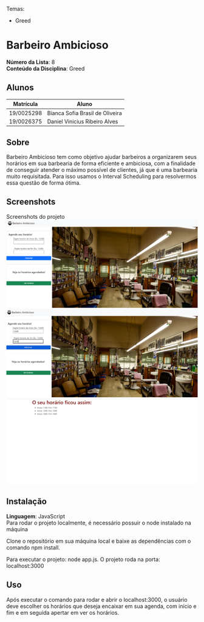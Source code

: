

Temas:
 - Greed


# Barbeiro Ambicioso

**Número da Lista**: 8<br>
**Conteúdo da Disciplina**: Greed<br>

## Alunos
|Matrícula | Aluno |
| -- | -- |
| 19/0025298  | Bianca Sofia Brasil de Oliveira|
| 19/0026375  | Daniel Vinicius Ribeiro Alves |

## Sobre 
Barbeiro Ambicioso tem como objetivo ajudar barbeiros a organizarem seus horários em sua barbearia de forma eficiente e ambiciosa, com a finalidade de conseguir atender o máximo possível de clientes, já que é uma barbearia muito requisitada.
Para isso usamos o Interval Scheduling para resolvermos essa questão de forma ótima.

## Screenshots
Screenshots do projeto
	![Página 1](Prints/pagina1.png)
	![Página 2](Prints/pagina2.png)
	![Página 3](Prints/pagina3.png)

## Instalação 
**Linguagem**: JavaScript<br>
Para rodar o projeto localmente, é necessário possuir o node instalado na máquina

Clone o repositório em sua máquina local e baixe as dependências com o comando npm install.

Para executar o projeto: node app.js. O projeto roda na porta: localhost:3000

## Uso 
Após executar o comando para rodar e abrir o localhost:3000, o usuário deve escolher os horários que deseja encaixar em sua agenda, com início e fim e em seguida apertar em ver os horários.





